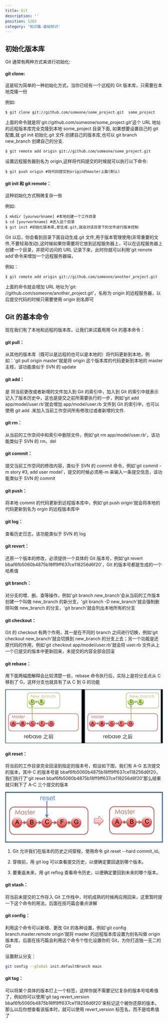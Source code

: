 ```yaml
---
title: Git
description: ''
position: 1203
category: '知识篇-基础知识'
---
```


## 初始化版本库

Git 通常有两种方式来进行初始化:

#### git clone:

这是较为简单的一种初始化方式，当你已经有一个远程的 Git 版本库，只需要在本地克隆一份

例如:

    $ git clone git://github.com/someone/some_project.git  some_project

上面的命令就是将'git://github.com/someone/some_project.git'这个 URL 地址的远程版本库完全克隆到本地 some_project 目录下面,
如果想要设置自己的 git 配置,就 git init 初始化.git 文件.创建自己的版本库,也可以 git branch new_branch 创建自己的分支.

    $ git remote add origin git://github.com/someone/some_project.git

设置远程服务器别名为 origin,这样将代码提交的时候就可以执行以下命令:

    $ git push origin #将代码提交到origin的master上面(默认)

#### git init 和 git remote：

这种初始化方式稍微复杂一些

例如:

    $ mkdir [yourworkname] #本地创建一个工作目录
    $ cd [yourworkname] #进入这个目录
    $ git init #初始化版本库,即生成.git,就会对该目录下的文件进行版本控制

Git 以后，你会看到目录下面自动生成.git 文件,用于版本管理使用(非常重要的文件,不要轻易改动),这时候如果你需要将它放到远程服务器上，可以在远程服务器上创建一个目录，并把可访问的 URL 记录下来，此时你就可以利用'git remote add'命令来增加一个远程服务器端，

例如：

    $ git remote add origin git://github.com/someone/another_project.git

上面的命令就会增加 URL 地址为'git: //github.com/someone/another_project.git'，名称为 origin 的远程服务器，以后提交代码的时候只需要使用 origin 别名即可

<adsbygoogle></adsbygoogle>

## Git 的基本命令

现在我们有了本地和远程的版本库，让我们来试着用用 Git 的基本命令：

#### git pull：

从其他的版本库（既可以是远程的也可以是本地的）将代码更新到本地，例如：'git pull origin master'就是将 origin 这个版本库的代码更新到本地的 master 主枝，该功能类似于 SVN 的 update

#### git add：

是 将当前更改或者新增的文件加入到 Git 的索引中，加入到 Git 的索引中就表示记入了版本历史中，这也是提交之前所需要执行的一步，例如'git add app/model/user.rb'就会增加 app/model/user.rb 文件到 Git 的索引中，也可以使用 git add .来加入当前工作空间所有修改过或者新增的文件.

#### git rm：

从当前的工作空间中和索引中删除文件，例如'git rm app/model/user.rb'，该功能类似于 SVN 的 rm、del

#### git commit：

提交当前工作空间的修改内容，类似于 SVN 的 commit 命令，例如'git commit -m story #3, add user model'，提交的时候必须用-m 来输入一条提交信息，该功能类似于 SVN 的 commit

#### git push：

将本地 commit 的代码更新到远程版本库中，例如'git push origin'就会将本地的代码更新到名为 orgin 的远程版本库中

#### git log：

查看历史日志，该功能类似于 SVN 的 log

#### git revert：

还原一个版本的修改，必须提供一个具体的 Git 版本号，例如'git revert bbaf6fb5060b4875b18ff9ff637ce118256d6f20'，Git 的版本号都是生成的一个哈希值

#### git branch：

对分支的增、删、查等操作，例如'git branch new_branch'会从当前的工作版本创建一个叫做 new_branch 的新分支，'git branch -D new_branch'就会强制删除叫做 new_branch 的分支，'git branch'就会列出本地所有的分支

#### git checkout：

Git 的 checkout 有两个作用，其一是在不同的 branch 之间进行切换，例如'git checkout new_branch'就会切换到 new_branch 的分支上去；另一个功能是还原代码的作用，例如'git checkout app/model/user.rb'就会将 user.rb 文件从上一个已提交的版本中更新回来，未提交的内容全部会回滚

#### git rebase：

用下面两幅图解释会比较清楚一些，rebase 命令执行后，实际上是将分支点从 C 移到了 G，这样分支也就具有了从 C 到 G 的功能

![img](/basic/git/rebase.jpg)

#### git reset：

将当前的工作目录完全回滚到指定的版本号，假设如下图，我们有 A-G 五次提交的版本，其中 C 的版本号是 bbaf6fb5060b4875b18ff9ff637ce118256d6f20，我们执行了'git reset bbaf6fb5060b4875b18ff9ff637ce118256d6f20'那么结果就只剩下了 A-C 三个提交的版本

![img](/basic/git/reset.jpg)

1. Git 允许我们在版本的历史之间穿梭，使用命令 git reset --hard commit_id。

2. 穿梭前，用 git log 可以查看提交历史，以便确定要回退到哪个版本。

3. 要重返未来，用 git reflog 查看命令历史，以便确定要回到未来的哪个版本。

#### git stash：

将当前未提交的工作存入 Git 工作栈中，时机成熟的时候再应用回来，这里暂时提一下这个命令的用法，后面在技巧篇会重点讲解

#### git config：

利用这个命令可以新增、更改 Git 的各种设置，例如'git config branch.master.remote origin'就将 master 的远程版本库设置为别名叫做 origin 版本库，后面在技巧篇会利用这个命令个性化设置你的 Git，为你打造独一无二的 Git

设置默认分支：

```bash
git config --global init.defaultBranch main
```

#### git tag：

可以将某个具体的版本打上一个标签，这样你就不需要记忆复杂的版本号哈希值了，例如你可以使用'git tag revert_version bbaf6fb5060b4875b18ff9ff637ce118256d6f20'来标记这个被你还原的版本，那么以后你想查看该版本时，就可以使用 revert_version 标签名，而不是哈希值了

